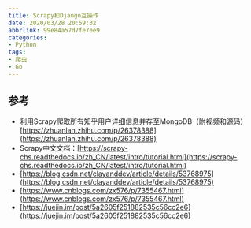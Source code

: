```yaml
---
title: Scrapy和Django互操作
date: 2020/03/28 20:59:32
abbrlink: 99e84a57d7fe7ee9
categories:
- Python
tags:
- 爬虫
- Go
---
```

## 参考
- 利用Scrapy爬取所有知乎用户详细信息并存至MongoDB（附视频和源码）[https://zhuanlan.zhihu.com/p/26378388](https://zhuanlan.zhihu.com/p/26378388)
- Scrapy中文文档：[https://scrapy-chs.readthedocs.io/zh_CN/latest/intro/tutorial.html](https://scrapy-chs.readthedocs.io/zh_CN/latest/intro/tutorial.html)
- [https://blog.csdn.net/clayanddev/article/details/53768975](https://blog.csdn.net/clayanddev/article/details/53768975)
- [https://www.cnblogs.com/zx576/p/7355467.html](https://www.cnblogs.com/zx576/p/7355467.html)
- [https://juejin.im/post/5a2605f251882535c56cc2e6](https://juejin.im/post/5a2605f251882535c56cc2e6)
